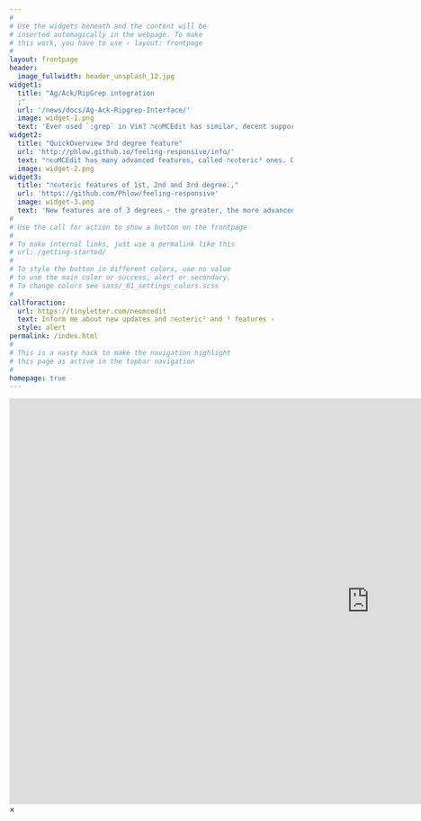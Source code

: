 ```yaml
---
#
# Use the widgets beneath and the content will be
# inserted automagically in the webpage. To make
# this work, you have to use › layout: frontpage
#
layout: frontpage
header:
  image_fullwidth: header_unsplash_12.jpg
widget1:
  title: "Ag/Ack/RipGrep integration
  ;"
  url: '/news/docs/Ag-Ack-Ripgrep-Interface/'
  image: widget-1.png
  text: 'Ever used `:grep` in Vim? הϵѻMCEdit has similar, decent support for it, with history that remembers all your previous searches with results, and ability to edit them, ie. to remove single matches. You can grep all sources multiple times, jump to the results and browse all your past searches.'
widget2:
  title: "QuickOverview 3rd degree feature"
  url: 'http://phlow.github.io/feeling-responsive/info/'
  text: "הϵѻMCEdit has many advanced features, called הϵѻteric³ ones. One of them is QuickOverview – a small window displayed after any jump in the buffer. It holds names of surrounding functions. No other editor has this feature, hence it's labeled as 3rd degree."
  image: widget-2.png
widget3:
  title: "הϵѻteric features of 1st, 2nd and 3rd degree.,"
  url: 'https://github.com/Phlow/feeling-responsive'
  image: widget-3.png
  text: 'New features are of 3 degrees - the greater, the more advanced one is. Examples of 3rd degree features are: completing symbols from CTags index, periodic background command, selection history; 2nd degree are i.a.: scripting engine, terminal window and more.'
#
# Use the call for action to show a button on the frontpage
#
# To make internal links, just use a permalink like this
# url: /getting-started/
#
# To style the button in different colors, use no value
# to use the main color or success, alert or secondary.
# To change colors see sass/_01_settings_colors.scss
#
callforaction:
  url: https://tinyletter.com/neomcedit
  text: Inform me about new updates and הϵѻteric² and ³ features ›
  style: alert
permalink: /index.html
#
# This is a nasty hack to make the navigation highlight
# this page as active in the topbar navigation
#
homepage: true
---
```


<div id="videoModal" class="reveal-modal large" data-reveal="">
  <div class="flex-video widescreen vimeo" style="display: block;">
    <iframe width="1280" height="720" src="https://www.youtube.com/embed/3b5zCFSmVvU" frameborder="0" allowfullscreen></iframe>
  </div>
  <a class="close-reveal-modal">&#215;</a>
</div>
